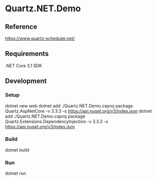 # Quartz.NET.Demo

## Reference
https://www.quartz-scheduler.net/

## Requirements
.NET Core 3.1 SDK

## Development

### Setup
dotnet new web
dotnet add ./Quartz.NET.Demo.csproj package Quartz.AspNetCore -v 3.3.3 -s https://api.nuget.org/v3/index.json
dotnet add ./Quartz.NET.Demo.csproj package Quartz.Extensions.DependencyInjection -v 3.3.3 -s https://api.nuget.org/v3/index.json

### Build
dotnet build

### Run
dotnet run